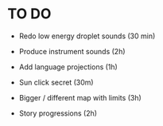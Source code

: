 # TO DO

- Redo low energy droplet sounds (30 min)
- Produce instrument sounds (2h)

- Add language projections (1h)
- Sun click secret (30m)

- Bigger / different map with limits (3h)
- Story progressions (2h)